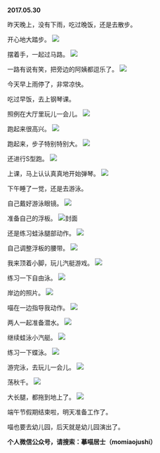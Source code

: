 
          
**2017.05.30**

昨天晚上，没有下雨，吃过晚饭，还是去散步。

开心地大踏步。
![](http://wx3.sinaimg.cn/large/627d9660ly1fg3pl727kuj20yg0mzgqw.jpg)


摆着手，一起过马路。
![](http://wx3.sinaimg.cn/large/627d9660ly1fg3pl85y47j20yg0mz40u.jpg)


一路有说有笑，把旁边的阿姨都逗乐了。
![](http://wx3.sinaimg.cn/large/627d9660ly1fg3pl7g6pgj20yg0mzaer.jpg)


今天早上雨停了，非常凉快。

吃过早饭，去上钢琴课。

照例在大厅里玩儿一会儿。
![](http://wx3.sinaimg.cn/large/627d9660ly1fg3pl4we8dj20yg0mzta5.jpg)


跑起来很高兴。
![](http://wx3.sinaimg.cn/large/627d9660ly1fg3pl4j6yrj20yg0mz0u1.jpg)


跑起来，步子特别特别大。
![](http://wx3.sinaimg.cn/large/627d9660ly1fg3pl7y7gfj20yg0mzq4f.jpg)


还进行S型跑。
![](http://wx3.sinaimg.cn/large/627d9660ly1fg3pl3q8ogj20yg0mzq4y.jpg)


上课，马上认认真真地开始弹琴。
![](http://wx3.sinaimg.cn/large/627d9660ly1fg3pl8cto8j20yg0mztcf.jpg)


下午睡了一觉，还是去游泳。

自己戴好游泳眼镜。
![](http://wx3.sinaimg.cn/large/627d9660ly1fg3pl5v4owj20yg0mzjxc.jpg)


准备自己的浮板。
![](http://wx3.sinaimg.cn/large/627d9660ly1fg3pl6mdvhj20yg0mz0xg.jpg)封面


还是练习蛙泳腿部动作。
![](http://wx3.sinaimg.cn/large/627d9660ly1fg3pl3gj9lj20yg0mzjv5.jpg)


自己调整浮板的腰带。
![](http://wx3.sinaimg.cn/large/627d9660ly1fg3pl4oahwj20yg0mz432.jpg)


我来顶着小脚，玩儿汽艇游戏。
![](http://wx3.sinaimg.cn/large/627d9660ly1fg3pl5gnuzj20yg0mz44o.jpg)


练习一下自由泳。
![](http://wx3.sinaimg.cn/large/627d9660ly1fg3pl3y63lj20yg0mzq58.jpg)


岸边的照片。
![](http://wx3.sinaimg.cn/large/627d9660ly1fg3pl7sdpbj20yg0mzadu.jpg)


喵在一边指导我动作。
![](http://wx3.sinaimg.cn/large/627d9660ly1fg3pl7ana4j20yg0mzado.jpg)


两人一起准备潜水。
![](http://wx3.sinaimg.cn/large/627d9660ly1fg3pl6c2zuj20yg0mzn1o.jpg)


继续蛙泳小汽艇。
![](http://wx3.sinaimg.cn/large/627d9660ly1fg3pl5obq4j20yg0mztdq.jpg)


练习一下蝶泳。
![](http://wx3.sinaimg.cn/large/627d9660ly1fg3pl6687sj20yg0mz78z.jpg)


游完泳，去玩儿一会儿。
![](http://wx3.sinaimg.cn/large/627d9660ly1fg3pl5a0onj20yg0mzn0e.jpg)


荡秋千。
![](http://wx3.sinaimg.cn/large/627d9660ly1fg3pl3amadj20yg0mz0wq.jpg)


大长腿，都拖到地上了。
![](http://wx3.sinaimg.cn/large/627d9660ly1fg3pl44oxkj20yg0mz42k.jpg)


端午节假期结束啦，明天准备工作了。

喵也要去幼儿园，后天就是幼儿园演出了。


**个人微信公众号，请搜索：摹喵居士（momiaojushi）**

        